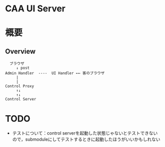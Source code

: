 CAA UI Server
=============

# 概要

## Overview

```
  ブラウザ
     ↓ post
Admin Handler  ----  UI Handler ←← 客のブラウザ
     |
     |
Control Proxy
     ↑↓
     ↑↓
Control Server
```


# TODO

- テストについて：control
  serverを起動した状態じゃないとテストできないので，submoduleにしてテストするときに起動したほうがいいかもしれない
